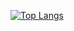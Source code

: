 [![Top Langs](https://github-readme-stats.vercel.app/api/top-langs/?username=rdeepak2002)](https://github.com/anuraghazra/github-readme-stats)
